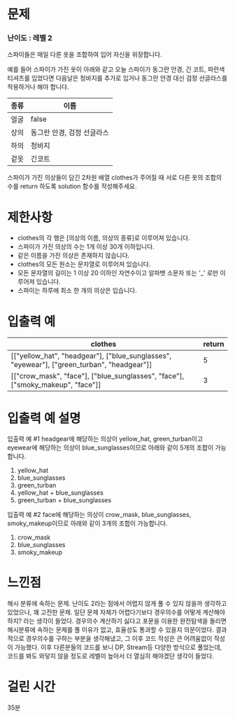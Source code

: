 # 문제

### 난이도 : 레벨 2

스파이들은 매일 다른 옷을 조합하여 입어 자신을 위장합니다.

예를 들어 스파이가 가진 옷이 아래와 같고 오늘 스파이가 동그란 안경, 긴 코트, 파란색 티셔츠를 입었다면 다음날은 청바지를 추가로 입거나 동그란 안경 대신 검정 선글라스를 착용하거나 해야 합니다.

| 종류 | 이름                       |
| ---- | -------------------------- |
| 얼굴 | false                      |
| 상의 | 동그란 안경, 검정 선글라스 |
| 하의 | 청바지                     |
| 겉옷 | 긴코트                     |

스파이가 가진 의상들이 담긴 2차원 배열 clothes가 주어질 때 서로 다른 옷의 조합의 수를 return 하도록 solution 함수를 작성해주세요.

# 제한사항

- clothes의 각 행은 [의상의 이름, 의상의 종류]로 이루어져 있습니다.
- 스파이가 가진 의상의 수는 1개 이상 30개 이하입니다.
- 같은 이름을 가진 의상은 존재하지 않습니다.
- clothes의 모든 원소는 문자열로 이루어져 있습니다.
- 모든 문자열의 길이는 1 이상 20 이하인 자연수이고 알파벳 소문자 또는 '\_' 로만 이루어져 있습니다.
- 스파이는 하루에 최소 한 개의 의상은 입습니다.

# 입출력 예

| clothes                                                                                    | return |
| ------------------------------------------------------------------------------------------ | ------ |
| [["yellow_hat", "headgear"], ["blue_sunglasses", "eyewear"], ["green_turban", "headgear"]] | 5      |
| [["crow_mask", "face"], ["blue_sunglasses", "face"], ["smoky_makeup", "face"]]             | 3      |

# 입출력 예 설명

입출력 예 #1
headgear에 해당하는 의상이 yellow_hat, green_turban이고 eyewear에 해당하는 의상이 blue_sunglasses이므로 아래와 같이 5개의 조합이 가능합니다.

1. yellow_hat
2. blue_sunglasses
3. green_turban
4. yellow_hat + blue_sunglasses
5. green_turban + blue_sunglasses

입출력 예 #2
face에 해당하는 의상이 crow_mask, blue_sunglasses, smoky_makeup이므로 아래와 같이 3개의 조합이 가능합니다.

1. crow_mask
2. blue_sunglasses
3. smoky_makeup

# 느낀점

해시 분류에 속하는 문제. 난이도 2라는 점에서 어렵지 않게 풀 수 있지 않을까 생각하고 있었으나, 꽤 고전한 문제. 일단 문제 자체가 어렵다기보다 경우의수를 어떻게 계산해야하지? 라는 생각이 들었다. 경우의수 계산하기 싫다고 포문을 이용한 완전탐색을 돌리면 해시분류에 속하는 문제를 풀 이유가 없고, 효율성도 통과할 수 있을지 의문이었다. 결과적으로 경우의수를 구하는 부분을 생각해냈고, 그 이후 코드 작성은 큰 어려움없이 작성이 가능했다. 이후 다른분들의 코드를 보니 DP, Stream등 다양한 방식으로 풀었는데, 코드를 봐도 와닿지 않을 정도로 레벨이 높아서 더 열심히 해야겠단 생각이 들었다.

# 걸린 시간

35분
